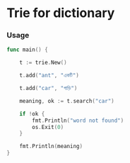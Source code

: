# Trie for dictionary 


### Usage 

```go
func main() {

	t := trie.New()

	t.add("ant", "একটি")

	t.add("car", "গাড়ি")

	meaning, ok := t.search("car")

	if !ok {
		fmt.Println("word not found")
		os.Exit(0)
	}

	fmt.Println(meaning)
}

```
